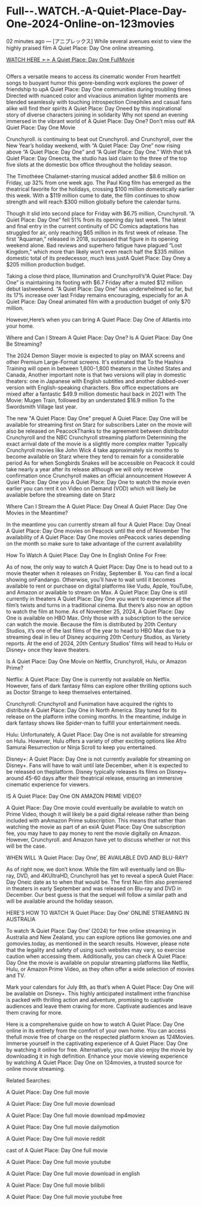 # Full--.WATCH.-A-Quiet-Place-Day-One-2024-Online-on-123movies

02 minutes ago — [アニプレックス] While several avenues exist to view the highly praised film A Quiet Place: Day One online streaming.

<a href="https://moviezee.me/movie/762441/a-quiet-place-day-one.html"> WATCH HERE ➣➣ A Quiet Place: Day One FullMovie</a>

<p><a href="https://moviezee.me/movie/762441/a-quiet-place-day-one.html"><img src="https://camo.githubusercontent.com/917e6ed5c302499242165dcc02bdbce85c075fd21b35918eb9c0b771855261b8/68747470733a2f2f7374617469632e7769787374617469632e636f6d2f6d656469612f6232343966395f61646163386637306662336634356238383639313639366337376465313866337e6d76322e676966" alt="" /></a></p>

Offers a versatile means to access its cinematic wonder From heartfelt songs to buoyant humor this genre-bending work explores the power of friendship to upA Quiet Place: Day One communities during troubling times Directed with nuanced color and vivacious animation lighter moments are blended seamlessly with touching introspection Cinephiles and casual fans alike will find their spirits A Quiet Place: Day Oneed by this inspirational story of diverse characters joining in solidarity Why not spend an evening immersed in the vibrant world of A Quiet Place: Day One? Don’t miss out! #A Quiet Place: Day One Movie

Crunchyroll. is continuing to beat out Crunchyroll. and Crunchyroll, over the New Year’s holiday weekend, with “A Quiet Place: Day One” now rising above “A Quiet Place: Day One” and “A Quiet Place: Day One.” With that trA Quiet Place: Day Oneecta, the studio has laid claim to the three of the top five slots at the domestic box office throughout the holiday season.

The Timothéee Chalamet-starring musical added another $8.6 million on Friday, up 32% from one week ago. The Paul King film has emerged as the theatrical favorite for the holidays, crossing $100 million domestically earlier this week. With a $119 million cume to date, the film continues to show strength and will reach $300 million globally before the calendar turns.

Though it slid into second place for Friday with $6.75 million, Crunchyroll. “A Quiet Place: Day One” fell 51% from its opening day last week. The latest and final entry in the current continuity of DC Comics adaptations has struggled for air, only reaching $65 million in its first week of release. The first “Aquaman,” released in 2018, surpassed that figure in its opening weekend alone. Bad reviews and superhero fatigue have plagued “Lost Kingdom,” which more than likely won’t even reach half the $335 million domestic total of its predecessor, much less justA Quiet Place: Day Oney a $205 million production budget.

Taking a close third place, Illumination and Crunchyroll’s“A Quiet Place: Day One” is maintaining its footing with $6.7 Friday after a muted $12 million debut lastweekend. “A Quiet Place: Day One” has underwhelmed so far, but its 17% increase over last Friday remains encouraging, especially for an A Quiet Place: Day Oneal animated film with a production budget of only $70 million.

However,Here’s when you can bring A Quiet Place: Day One of Atlantis into your home.

Where and Can I Stream A Quiet Place: Day One? Is A Quiet Place: Day One Be Streaming?

The 2024 Demon Slayer movie is expected to play on IMAX screens and other Premium Large-Format screens. It's estimated that To the Hashira Training will open in between 1,600-1,800 theaters in the United States and Canada, Another important note is that two versions will play in domestic theaters: one in Japanese with English subtitles and another dubbed-over version with English-speaking characters. Box office expectations are mixed after a fantastic $49.9 million domestic haul back in 2021 with The Movie: Mugen Train, followed by an understated $16.9 million To the Swordsmith Village last year.

The new "A Quiet Place: Day One" prequel A Quiet Place: Day One will be available for streaming first on Starz for subscribers Later on the movie will also be released on PeacockThanks to the agreement between distributor Crunchyroll and the NBC Crunchyroll streaming platform Determining the exact arrival date of the movie is a slightly more complex matter Typically Crunchyroll movies like John Wick 4 take approximately six months to become available on Starz where they tend to remain for a considerable period As for when Songbirds Snakes will be accessible on Peacock it could take nearly a year after its release although we will only receive confirmation once Crunchyroll makes an official announcement However A Quiet Place: Day One you A Quiet Place: Day One to watch the movie even earlier you can rent it on Video on Demand (VOD) which will likely be available before the streaming date on Starz

Where Can I Stream the A Quiet Place: Day Oneal A Quiet Place: Day One Movies in the Meantime?

In the meantime you can currently stream all four A Quiet Place: Day Oneal A Quiet Place: Day One movies on Peacock until the end of November The availability of A Quiet Place: Day One movies onPeacock varies depending on the month so make sure to take advantage of the current availability

How To Watch A Quiet Place: Day One In English Online For Free:

As of now, the only way to watch A Quiet Place: Day One is to head out to a movie theater when it releases on Friday, September 8. You can find a local showing onFandango. Otherwise, you’ll have to wait until it becomes available to rent or purchase on digital platforms like Vudu, Apple, YouTube, and Amazon or available to stream on Max. A Quiet Place: Day One is still currently in theaters A Quiet Place: Day One you want to experience all the film’s twists and turns in a traditional cinema. But there’s also now an option to watch the film at home. As of November 25, 2024, A Quiet Place: Day One is available on HBO Max. Only those with a subscription to the service can watch the movie. Because the film is distributed by 20th Century Studios, it’s one of the last films of the year to head to HBO Max due to a streaming deal in lieu of Disney acquiring 20th Century Studios, as Variety reports. At the end of 2024, 20th Century Studios’ films will head to Hulu or Disney+ once they leave theaters.

Is A Quiet Place: Day One Movie on Netflix, Crunchyroll, Hulu, or Amazon Prime?

Netflix: A Quiet Place: Day One is currently not available on Netflix. However, fans of dark fantasy films can explore other thrilling options such as Doctor Strange to keep themselves entertained.

Crunchyroll: Crunchyroll and Funimation have acquired the rights to distribute A Quiet Place: Day One in North America. Stay tuned for its release on the platform inthe coming months. In the meantime, indulge in dark fantasy shows like Spider-man to fulfill your entertainment needs.

Hulu: Unfortunately, A Quiet Place: Day One is not available for streaming on Hulu. However, Hulu offers a variety of other exciting options like Afro Samurai Resurrection or Ninja Scroll to keep you entertained.

Disney+: A Quiet Place: Day One is not currently available for streaming on Disney+. Fans will have to wait until late December, when it is expected to be released on theplatform. Disney typically releases its films on Disney+ around 45-60 days after their theatrical release, ensuring an immersive cinematic experience for viewers.

IS A Quiet Place: Day One ON AMAZON PRIME VIDEO?

A Quiet Place: Day One movie could eventually be available to watch on Prime Video, though it will likely be a paid digital release rather than being included with anAmazon Prime subscription. This means that rather than watching the movie as part of an exiA Quiet Place: Day One subscription fee, you may have to pay money to rent the movie digitally on Amazon. However, Crunchyroll. and Amazon have yet to discuss whether or not this will be the case.

WHEN WILL ‘A Quiet Place: Day One’, BE AVAILABLE DVD AND BLU-RAY?

As of right now, we don’t know. While the film will eventually land on Blu-ray, DVD, and 4KUltraHD, Crunchyroll has yet to reveal a specA Quiet Place: Day Oneic date as to when that would be. The first Nun film also premiered in theaters in early September and was released on Blu-ray and DVD in December. Our best guess is that the sequel will follow a similar path and will be available around the holiday season.

HERE’S HOW TO WATCH ‘A Quiet Place: Day One’ ONLINE STREAMING IN AUSTRALIA

To watch ‘A Quiet Place: Day One’ (2024) for free online streaming in Australia and New Zealand, you can explore options like gomovies.one and gomovies.today, as mentioned in the search results. However, please note that the legality and safety of using such websites may vary, so exercise caution when accessing them. Additionally, you can check A Quiet Place: Day One the movie is available on popular streaming platforms like Netflix, Hulu, or Amazon Prime Video, as they often offer a wide selection of movies and TV.

Mark your calendars for July 8th, as that’s when A Quiet Place: Day One will be available on Disney+. This highly anticipated installment inthe franchise is packed with thrilling action and adventure, promising to captivate audiences and leave them craving for more. Captivate audiences and leave them craving for more.

Here is a comprehensive guide on how to watch A Quiet Place: Day One online in its entirety from the comfort of your own home. You can access thefull movie free of charge on the respected platform known as 124Movies. Immerse yourself in the captivating experience of A Quiet Place: Day One by watching it online for free. Alternatively, you can also enjoy the movie by downloading it in high definition. Enhance your movie viewing experience by watching A Quiet Place: Day One on 124movies, a trusted source for online movie streaming.

Related Searches:

A Quiet Place: Day One full movie

A Quiet Place: Day One full movie download

A Quiet Place: Day One full movie download mp4moviez

A Quiet Place: Day One full movie dailymotion

A Quiet Place: Day One full movie reddit

cast of A Quiet Place: Day One full movie

A Quiet Place: Day One full movie youtube

A Quiet Place: Day One full movie download in english

A Quiet Place: Day One full movie bilibili

A Quiet Place: Day One full movie youtube free
